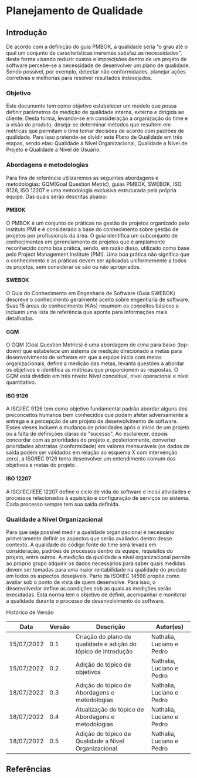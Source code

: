# Planejamento de Qualidade

## Introdução

De acordo com a definição do guia PMBOK, a qualidade seria “o grau até o qual um conjunto de características inerentes satisfaz as necessidades”, desta forma visando reduzir custos e imprecisões dentro de um projeto de software percebe-se a necessidade de desenvolver um plano de qualidade. Sendo possível, por exemplo, detectar não conformidades, planejar ações corretivas e melhorias para resolver resultados indesejados. 

### Objetivo
 
Este documento tem como objetivo estabelecer um modelo que possa definir parâmetros de medição de qualidade interna, externa e dirigida ao cliente. Desta forma, levando-se em consideração a organização do time e a visão do produto, deseja-se determinar métodos que resultem em métricas que permitam o time tomar decisões de acordo com padrões de qualidade. Para isso pretende-se dividir este Plano de Qualidade em três etapas, sendo elas: Qualidade a Nível Organizacional, Qualidade a Nível de Projeto e Qualidade a Nível de Usuário. 
 

### Abordagens e metodologias

Para fins de referência utilizaremos as seguintes abordagens e metodologias: GQM(Goal Question Metric), guias PMBOK, SWEBOK, ISO 9126, ISO 12207 e uma metodologia exclusiva estruturada pela própria equipe. Das quais serão descritas abaixo:


#### PMBOK

O PMBOK é um conjunto de práticas na gestão de projetos organizado pelo instituto PMI e é considerado a base do conhecimento sobre gestão de projetos por profissionais da área. O guia identifica um subconjunto de conhecimentos em gerenciamento de projetos que é amplamente reconhecido como boa prática, sendo, em razão disso, utilizado como base pelo Project Management Institute (PMI). Uma boa prática não significa que o conhecimento e as práticas devem ser aplicadas uniformemente a todos os projetos, sem considerar se são ou não apropriados.

#### SWEBOK

O Guia do Conhecimento em Engenharia de Software (Guia SWEBOK) descreve o conhecimento geralmente aceito sobre engenharia de software. Suas 15 áreas de conhecimento (KAs) resumem os conceitos básicos e incluem uma lista de referência que aponta para informações mais detalhadas.

#### GQM

O GQM (Goal Question Metrics) é uma abordagem de cima para baixo (top-down) que estabelece um sistema de medição direcionado a metas para desenvolvimento de software em que a equipe inicia com metas organizacionais, define a medição das metas, levanta questões a abordar os objetivos e identifica as métricas que proporcionem as respostas. O GQM está dividido em três níveis: Nível conceitual, nível operacional e nível quantitativo.


#### ISO 9126

A ISO/IEC 9126 tem como objetivo fundamental padrão abordar alguns dos preconceitos humanos bem conhecidos que podem afetar adversamente a entrega e a percepção de um projeto de desenvolvimento de software. Esses vieses incluem a mudança de prioridades após o início de um projeto ou a falta de definições claras de "sucesso". Ao esclarecer, depois concordar com as prioridades do projeto e, posteriormente, converter prioridades abstratas (conformidade) em valores mensuráveis (os dados de saída podem ser validados em relação ao esquema X com intervenção zero), a ISO/IEC 9126 tenta desenvolver um entendimento comum dos objetivos e metas do projeto .

#### ISO 12207

A ISO/IEC/IEEE 12207 define o ciclo de vida do software e inclui atividades e processos relacionados à aquisição e configuração de serviços no sistema. Cada processo sempre tem sua saída definida.

### Qualidade a Nível Organizacional

Para que seja possível medir a qualidade organizacional é necessário primeiramente definir os aspectos que serão avaliados dentro desse contexto. A qualidade do código fonte do time será levada em consideração, padrões de processos dentro da equipe, requisitos do projeto, entre outros. A medição da qualidade a nível organizacional permite ao próprio grupo adquirir os dados necessários para saber quais medidas devem ser tomadas para uma maior rentabilidade na qualidade do produto em todos os aspectos desejáveis. Parte da ISO/IEC 14598 propõe como avaliar sob o ponto de vista de quem desenvolve. Para isso, o desenvolvedor define as condições sob as quais as medições serão executadas. Esta norma tem o objetivo de definir, acompanhar e monitorar a qualidade durante o processo de desenvolvimento do software.



Histórico de Versão

| Data | Versão | Descrição | Autor(es) |
| ---- | ------ | --------- | --------- |
|  15/07/2022    | 0.1       |     Criação do plano de qualidade e adição do tópico de introdução       |      Nathalia, Luciano e Pedro    | 
| 15/07/2022 | 0.2 | Adição do tópico de objetivos | Nathalia, Luciano e Pedro|
| 18/07/2022 | 0.3 | Adição do tópico de Abordagens e metodologias | Nathalia, Luciano e Pedro|
| 18/07/2022 | 0.4 | Atualização do tópico de Abordagens e metodologias | Nathalia, Luciano e Pedro|
| 18/07/2022 | 0.5 | Adição do tópico de Qualidade a Nível Organizacional | Nathalia, Luciano e Pedro|


## Referências
